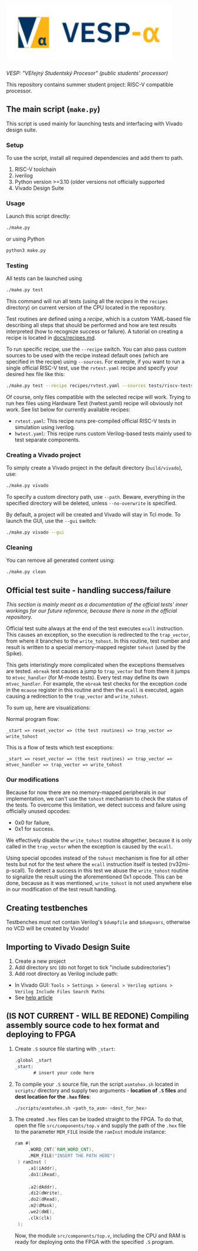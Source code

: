 # <img src="img/vesp_logo_export.svg" alt="VESP logo"  height="150"/>

*VESP: "VEřejný Studentský Procesor" (public students' processor)*

This repository contains summer student project: RISC-V compatible processor.

## The main script (`make.py`)
This script is used mainly for launching tests and interfacing with Vivado design suite.

### Setup
To use the script, install all required dependencies and add them to path.

1. RISC-V toolchain
2. iverilog
3. Python version >=3.10 (older versions not officially supported
4. Vivado Design Suite

### Usage

Launch this script directly:
```sh
./make.py
```

or using Python
```sh
python3 make.py
```

### Testing
All tests can be launched using
```sh
./make.py test
```
This command will run all tests (using all the *recipes* in the `recipes` directory) on current version of the CPU located in the repository.

Test routines are defined using a *recipe*, which is a custom YAML-based file describing all steps that should be performed and how are test results interpreted (how to recognize success or failure). A tutorial on creating a recipe is located in [docs/recipes.md](docs/recipes.md). 

To run specific recipe, use the `--recipe` switch. You can also pass custom sources to be used with the recipe instead default ones (which are specified in the recipe) using `--sources`. For example, if you want to run a single official RISC-V test, use the `rvtest.yaml` recipe and specify your desired hex file like this:
```sh
./make.py test --recipe recipes/rvtest.yaml --sources tests/riscv-tests-hex/rv32ui-p-add.hex
```

Of course, only files compatible with the selected recipe will work. Trying to run hex files using Hardware Test (hwtest.yaml) recipe will obviously not work. See list below for currently available recipes:
- `rvtest.yaml`: This recipe runs pre-compiled official RISC-V tests in simulation using iverilog.
- `hwtest.yaml`: This recipe runs custom Verilog-based tests mainly used to test separate components.

### Creating a Vivado project
To simply create a Vivado project in the default directory (`build/vivado`), use: 

```sh
./make.py vivado
```

To specify a custom directory path, use `--path`. Beware, everything in the specified directory will be deleted, unless `--no-overwrite` is specified.

By default, a project will be created and Vivado will stay in Tcl mode. To launch the GUI, use the `--gui` switch:
```sh
./make.py vivado --gui
```

### Cleaning
You can remove all generated content using:
```sh
./make.py clean
```

## Official test suite - handling success/failure
*This section is mainly meant as a documentation of the official tests' inner workings for our future reference, because there is none in the official repository.*

Official test suite always at the end of the test executes `ecall` instruction. This causes an exception, so the execution is redirected to the `trap_vector`, from where it branches to the `write_tohost`. In this routine, test number and result is written to a special memory-mapped register `tohost` (used by the Spike).

This gets interistingly more complicated when the exceptions themselves are tested. `ebreak` test causes a jump to `trap_vector` but from there it jumps to `mtvec_handler` (for M-mode tests). Every test may define its own `mtvec_handler`. For example, the `ebreak` test checks for the exception code in the `mcause` register in this routine and then the `ecall` is executed, again causing a redirection to the `trap_vector` and `write_tohost`.

To sum up, here are visualizations:

Normal program flow:
```
_start => reset_vector => (the test routines) => trap_vector => write_tohost
```

This is a flow of tests which test exceptions:
```
_start => reset_vector => (the test routines) => trap_vector => mtvec_handler => trap_vector => write_tohost
```

### Our modifications
Because for now there are no memory-mapped peripherals in our implementation, we can't use the `tohost` mechanism to check the status of the tests. To overcome this limitation, we detect success and failure using officially unused opcodes:
- 0x0 for failure,
- 0x1 for success.

We effectively disable the `write_tohost` routine altogether, because it is only called in the `trap_vector` when the exception is caused by the `ecall`. 

Using special opcodes instead of the `tohost` mechanism is fine for all other tests but not for the test where the `ecall` instruction itself is tested (rv32mi-p-scall). To detect a success in this test we abuse the `write_tohost` routine to signalize the result using the aforementioned 0x1 opcode. This can be done, because as it was mentioned, `write_tohost` is not used anywhere else in our modification of the test result handling.

## Creating testbenches
Testbenches must not contain Verilog's `$dumpfile` and `$dumpvars`, otherwise no VCD will be created by Vivado!

## Importing to Vivado Design Suite
1. Create a new project
2. Add directory src (do not forget to tick "include subdirectories")
3. Add root directory as Verilog include path:
  - In Vivado GUI: `Tools > Settings > General > Verilog options > Verilog Include Files Search Paths`
  - See [help article](https://support.xilinx.com/s/article/54006?language=en_US)

## (IS NOT CURRENT - WILL BE REDONE) Compiling assembly source code to hex format and deploying to FPGA
1. Create `.S` source file starting with `_start`:
   ```asm
   .global _start
   _start:
          # insert your code here
   ```
2. To compile your `.S` source file, run the script `asmtohex.sh` located in `scripts/` directory and supply two arguments - **location of `.S` files** and **dest location for the `.hex` files**:
   ```sh
   ./scripts/asmtohex.sh <path_to_asm> <dest_for_hex>
   ```
3. The created `.hex` files can be loaded straight to the FPGA. To do that, open the file `src/components/top.v` and supply the path of the `.hex` file to the parameter `MEM_FILE` inside the `ramInst` module instance:
   ```verilog
   ram #(
        .WORD_CNT(`RAM_WORD_CNT),
        .MEM_FILE("INSERT THE PATH HERE")
    ) ramInst (
        .a1(iAddr),
        .do1(iRead),

        .a2(dAddr),
        .di2(dWrite),
        .do2(dRead),
        .m2(dMask),
        .we2(dWE),
        .clk(clk)
    );
   ```
   Now, the module `src/components/top.v`, including the CPU and RAM is ready for deploying onto the FPGA with the specified `.S` program.
